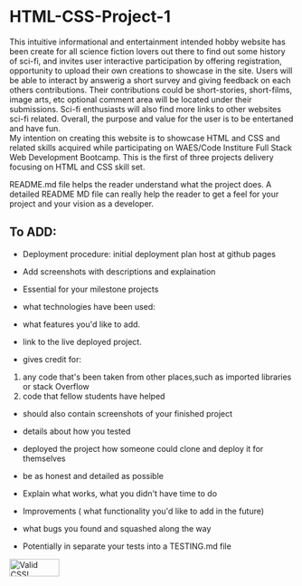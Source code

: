 # HTML-CSS-Project-1

This intuitive informational and entertainment intended hobby website has been create for all science fiction lovers out there to find out some history of sci-fi, and invites user interactive participation by offering registration, opportunity to  upload their own creations to showcase in the site. Users will be able to interact by answerig a short survey and giving feedback on each others contributions. Their contributions could be short-stories, short-films, image arts, etc optional comment area will be located under their submissions.  Sci-fi enthusiasts will also find more links to other websites sci-fi related. Overall, the purpose and value for the user is to be entertaned and have fun.  
My intention on creating this website is to showcase HTML and CSS and related skills acquired while participating on WAES/Code Institure Full Stack Web Development Bootcamp. This is the first of three projects delivery focusing on HTML and CSS skill set. 



README.md file helps the reader understand what the project does.  A detailed README MD file can really help the reader to get a feel
for your project and your vision as a developer.

## To ADD:

-   Deployment procedure: initial deployment plan host at github pages
- Add screenshots with descriptions and explaination

- Essential for your milestone projects

- what technologies have been used:
 
- what features you'd like to add.
- link to the live deployed project. 
- gives credit for: 
1.  any code that's been taken from other places,such as imported libraries or stack Overflow 
2. code that fellow students have helped
- should also contain screenshots of your finished project
- details about how you tested
- deployed the project
how someone could clone and deploy it for themselves

- be as honest and detailed as possible
- Explain what works, what you didn't have time to do
- Improvements ( what functionality you'd like to add in the future)
- what bugs you found and squashed along the way
- Potentially in separate your tests into a TESTING.md file 



<p>
    <a href="http://jigsaw.w3.org/css-validator/check/referer">
        <img style="border:0;width:88px;height:31px"
            src="http://jigsaw.w3.org/css-validator/images/vcss"
            alt="Valid CSS!" />
    </a>
</p>